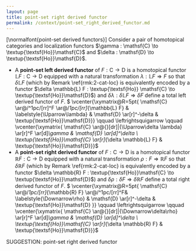 ```yaml
---
layout: page
title: point-set right derived functor
permalink: /context/point-set_right_derived_functor.md
---
```

[\normalfont{point-set derived functors}] Consider a pair of homotopical categories and localization functors $\gamma : \mathsf{C} \to \textup{\textsf{Ho}}\mathsf{C}$ and $\delta : \mathsf{D} \to \textup{\textsf{Ho}}\mathsf{D}$.

-  A **point-set left derived functor** of $F : \mathsf{C} \to \mathsf{D}$ is a homotopical functor $\mathbb{L} F : \mathsf{C} \to \mathsf{D}$  equipped with a natural transformation $\lambda : \mathbb{L} F \Rightarrow F$ so that $\delta \mathbb{L} F$ (which by Remark \ref{rmk:2-cat-loc} is equivalently encoded by a functor $\delta \mathbb{L} F : \textup{\textsf{Ho}} \mathsf{C} \to \textup{\textsf{Ho}}\mathsf{D}$) and $\delta \lambda : \delta  \mathbb{L} F \Rightarrow \delta F$ define a total left derived functor of $F$.
$ \vcenter{\xymatrix@R=5pt{ \mathsf{C} \ar@/^1pc/[rr]^F \ar@/_1pc/[rr]_{\mathbb{L} F} &  \labelstyle{\Uparrow\lambda}  & \mathsf{D} \ar[r]^-\delta & \textup{\textsf{Ho}}\mathsf{D}}} \qquad \leftrightsquigarrow \qquad \vcenter{\xymatrix{ \mathsf{C} \ar@{}[dr]|{\Uparrow\delta \lambda} \ar[r]^F \ar[d]_\gamma & \mathsf{D} \ar[d]^\delta \\ \textup{\textsf{Ho}}\mathsf{C} \ar[r]_{\delta \mathbb{L} F} & \textup{\textsf{Ho}}\mathsf{D}}}$
-  A **point-set right derived functor** of $F : \mathsf{C} \to \mathsf{D}$ is a homotopical functor $\mathbb{R} F : \mathsf{C} \to \mathsf{D}$  equipped with a natural transformation $\rho : F \Rightarrow \mathbb{R} F$ so that $\delta \mathbb{R} F$ (which by Remark \ref{rmk:2-cat-loc} is equivalently encoded by a functor $\delta \mathbb{R} F : \textup{\textsf{Ho}}\mathsf{C} \to \textup{\textsf{Ho}}\mathsf{D}$) and $\delta \rho : \delta  F \Rightarrow  \delta \mathbb{R} F$ define a total right derived functor of $F$.
$ \vcenter{\xymatrix@R=5pt{ \mathsf{C} \ar@/_1pc/[rr]_{\mathbb{R} F} \ar@/^1pc/[rr]^F&  \labelstyle{\Downarrow\rho} & \mathsf{D} \ar[r]^-\delta & \textup{\textsf{Ho}}\mathsf{D}  }} \qquad \leftrightsquigarrow \qquad \vcenter{\xymatrix{ \mathsf{C} \ar@{}[dr]|{\Downarrow\delta\rho} \ar[r]^F \ar[d]_\gamma & \mathsf{D} \ar[d]^\delta \\ \textup{\textsf{Ho}}\mathsf{C} \ar[r]_{\delta \mathbb{R} F} & \textup{\textsf{Ho}}\mathsf{D}}}$



SUGGESTION: point-set right derived functor